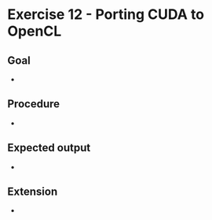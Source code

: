 Exercise 12 - Porting CUDA to OpenCL
====================================

Goal
----
* 

Procedure
---------
* 

Expected output
---------------
* 

Extension
---------
* 
